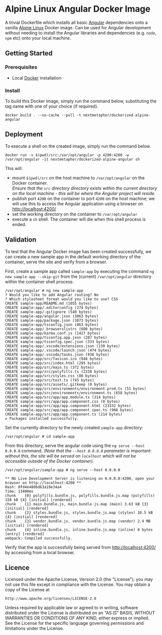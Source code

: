 # Alpine Linux Angular Docker Image
A trivial Dockerfile which installs all basic [Angular](https://angular.io/) dependencies onto a vanilla [Alpine Linux](https://alpinelinux.org/) Docker image. Can be used for Angular development without needing to install the Angular libraries and dependencies (e.g. `node`, `npm` etc) onto your local machine.

## Getting Started

### Prerequisites
* Local [Docker](https://www.docker.com/) installation

### Install
To build this Docker image, simply run the command below, substituting the tag name with one of your choice (if required).<br>
```
docker build . --no-cache --pull -t nextmetaphor/dockerized-alpine-angular
```

## Deployment
To execute a shell on the created image, simply run the command below.
```
docker run -v $(pwd)/src:/var/opt/angular -p 4200:4200 -w /var/opt/angular -it nextmetaphor/dockerized-alpine-angular sh
```

This will:

* mount `$(pwd)/src` on the host machine to `/var/opt/angular` on the Docker container. <br>*Ensure that the `src` directory directory exists within the current directory on the local machine - this will be where the Angular project will reside.*
* publish port `4200` on the container to port `4200` on the host machine; we will use this to access the Angular application using a browser on [http://localhost:4200/](http://localhost:4200/)
* set the working directory on the container to `/var/opt/angular`
* execute a `sh` shell. The container will die when this shell process is ended.

## Validation
To test that the Angular Docker image has been created successfully, we can create a new sample app in the default working directory of the container, serve the site and verify from a browser.

First, create a sample app called `sample-app` by executing the command `ng new sample-app --skip-git` from the (current) `/var/opt/angular` directory within the container shell process:
```
/var/opt/angular # ng new sample-app
? Would you like to add Angular routing? No
? Which stylesheet format would you like to use? CSS
CREATE sample-app/README.md (1055 bytes)
CREATE sample-app/.editorconfig (274 bytes)
CREATE sample-app/.gitignore (548 bytes)
CREATE sample-app/angular.json (3063 bytes)
CREATE sample-app/package.json (1073 bytes)
CREATE sample-app/tsconfig.json (863 bytes)
CREATE sample-app/.browserslistrc (600 bytes)
CREATE sample-app/karma.conf.js (1427 bytes)
CREATE sample-app/tsconfig.app.json (287 bytes)
CREATE sample-app/tsconfig.spec.json (333 bytes)
CREATE sample-app/.vscode/extensions.json (130 bytes)
CREATE sample-app/.vscode/launch.json (474 bytes)
CREATE sample-app/.vscode/tasks.json (938 bytes)
CREATE sample-app/src/favicon.ico (948 bytes)
CREATE sample-app/src/index.html (295 bytes)
CREATE sample-app/src/main.ts (372 bytes)
CREATE sample-app/src/polyfills.ts (2338 bytes)
CREATE sample-app/src/styles.css (80 bytes)
CREATE sample-app/src/test.ts (745 bytes)
CREATE sample-app/src/assets/.gitkeep (0 bytes)
CREATE sample-app/src/environments/environment.prod.ts (51 bytes)
CREATE sample-app/src/environments/environment.ts (658 bytes)
CREATE sample-app/src/app/app.module.ts (314 bytes)
CREATE sample-app/src/app/app.component.css (0 bytes)
CREATE sample-app/src/app/app.component.html (23332 bytes)
CREATE sample-app/src/app/app.component.spec.ts (968 bytes)
CREATE sample-app/src/app/app.component.ts (214 bytes)
✔ Packages installed successfully.
```

Set the currently directory to the newly created `sample-app` directory:
```
/var/opt/angular # cd sample-app
```

From this directory, serve the angular code using the `ng serve --host 0.0.0.0` command. *(Note that the `--host 0.0.0.0` parameter is important: without this, the site will be served on `localhost` which will not be accessible outside of the Docker container).* 
```
/var/opt/angular/sample-app # ng serve --host 0.0.0.0

** NG Live Development Server is listening on 0.0.0.0:4200, open your browser on http://localhost:4200 **
Hash: 0fd4e4806d63a19e34a4                                                              
Time: 13400ms
chunk    {0} polyfills.bundle.js, polyfills.bundle.js.map (polyfills) 158 kB {4} [initial] [rendered]
chunk    {1} main.bundle.js, main.bundle.js.map (main) 3.63 kB {3} [initial] [rendered]
chunk    {2} styles.bundle.js, styles.bundle.js.map (styles) 10.5 kB {4} [initial] [rendered]
chunk    {3} vendor.bundle.js, vendor.bundle.js.map (vendor) 2.4 MB [initial] [rendered]
chunk    {4} inline.bundle.js, inline.bundle.js.map (inline) 0 bytes [entry] [rendered]
webpack: Compiled successfully.
```

Verify that the app is successfully being served from [http://localhost:4200/](http://localhost:4200/) by accessing from a local browser.

## Licence ##
Licensed under the Apache License, Version 2.0 (the "License");
you may not use this file except in compliance with the License.
You may obtain a copy of the License at

    http://www.apache.org/licenses/LICENSE-2.0

Unless required by applicable law or agreed to in writing, software
distributed under the License is distributed on an "AS IS" BASIS,
WITHOUT WARRANTIES OR CONDITIONS OF ANY KIND, either express or implied.
See the License for the specific language governing permissions and
limitations under the License.